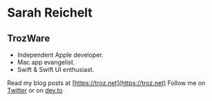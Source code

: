 # Sarah Reichelt
## TrozWare

- Independent Apple developer.
- Mac app evangelist.
- Swift & Swift UI enthusiast.

Read my blog posts at [https://troz.net](https://troz.net)
Follow me on [Twitter](https://twitter.com/trozware) or on [dev.to](https://dev.to/trozware)
